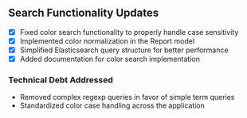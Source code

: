 ## Search Functionality Updates
- [x] Fixed color search functionality to properly handle case sensitivity
- [x] Implemented color normalization in the Report model
- [x] Simplified Elasticsearch query structure for better performance
- [x] Added documentation for color search implementation

### Technical Debt Addressed
- Removed complex regexp queries in favor of simple term queries
- Standardized color case handling across the application
